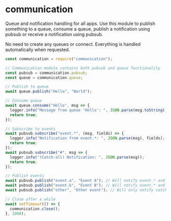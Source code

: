 # communication

Queue and notification handling for all apps. Use this module to publish something to a queue, consume a queue, publish a notification using pubsub or receive a notification using pubsub.

No need to create any queues or connect. Everything is handled automatically when requested.

```javascript
const communication = require("communication");

// Communication module contains both pubsub and queue functionality
const pubsub = communication.pubsub;
const queue = communication.queue;

// Publish to queue
await queue.publish("Hello", "World");

// Consume queue
await queue.consume("Hello", msg => {
  logger.info("Message from queue 'Hello': ", JSON.parse(msg.toString()));
  return true;
});

// Subscribe to events
await pubsub.subscribe("event.*", (msg, fields) => {
  logger.info("Notification from event.*: ", JSON.parse(msg), fields);
  return true;
});
await pubsub.subscribe("#", msg => {
  logger.info("(Catch-all) Notification: ", JSON.parse(msg));
  return true;
});

// Publish events
await pubsub.publish("event.a", "Event A"); // Will notify event.* and catch-all
await pubsub.publish("event.b", "Event B"); // Will notify event.* and catch-all
await pubsub.publish("other", "Other event"); // Will only notify catch-all

// Close after a while
await setTimeout(() => {
  communication.close();
}, 1000);
```
